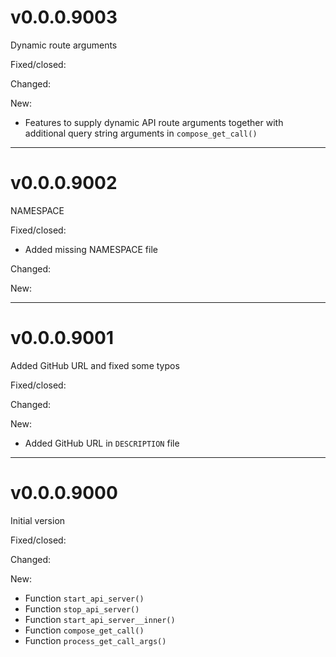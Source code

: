 # v0.0.0.9003

Dynamic route arguments

Fixed/closed:

Changed:

New:

- Features to supply dynamic API route arguments together with additional query
string arguments in `compose_get_call()`

--------------------------------------------------------------------------------

# v0.0.0.9002

NAMESPACE

Fixed/closed:

- Added missing NAMESPACE file

Changed:

New:

--------------------------------------------------------------------------------


# v0.0.0.9001

Added GitHub URL and fixed some typos

Fixed/closed:

Changed:

New:

- Added GitHub URL in `DESCRIPTION` file

--------------------------------------------------------------------------------

# v0.0.0.9000

Initial version

Fixed/closed:

Changed:

New:

- Function `start_api_server()`
- Function `stop_api_server()`
- Function `start_api_server__inner()`
- Function `compose_get_call()`
- Function `process_get_call_args()`
